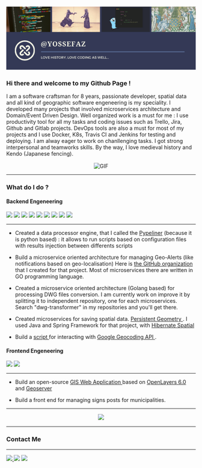 <p align="center">
<img src="/github_banner.png">
</p>  

### Hi there and welcome to my Github Page !

I am a software craftsman for 8 years, passionate developer, spatial data and all kind of geographic software engeneering is my speciality. I developed many projects that involved microservices architecture and Domain/Event Driven Design. Well organized work is a must for me : I use productivity tool for all my tasks and coding issues such as Trello, Jira, Github and Gitlab projects. DevOps tools are also a must for most of my projects and I use Docker, K8s, Travis CI and Jenkins for testing and deploying.
I am alway eager to work on chanllenging tasks. I got strong interpersonal and teamworks skills. 
By the way, I love medieval history and Kendo (Japanese fencing).

<p align="center">
<img align="center" alt="GIF" height="100px" src="https://user-images.githubusercontent.com/61141682/90424945-a33cb580-e0c7-11ea-89eb-3d77581b34b2.gif" />
</p>  

---

### What do I do ?

#### Backend Engeneering
<p>
  <img src="https://img.shields.io/badge/Python-3776AB?logo=python&logoColor=white&style=for-the-badge">
  <img src="https://img.shields.io/badge/Java-007396?logo=java&logoColor=white&style=for-the-badge">
  <img src="https://img.shields.io/badge/GO-336791?logo=go&logoColor=white&style=for-the-badge">
  <img src="https://img.shields.io/badge/Docker-2496ED?logo=docker&logoColor=white&style=for-the-badge">
  <img src="https://img.shields.io/badge/Kubernetes-326CE5?logo=kubernetes&logoColor=white&style=for-the-badge">
  <img src="https://img.shields.io/badge/Nginx-269539?logo=nginx&logoColor=white&style=for-the-badge">
  <img src="https://img.shields.io/badge/ElasticSearch-005571?logo=elasticsearch&logoColor=white&style=for-the-badge">
  <img src="https://img.shields.io/badge/MySQL-4479A1?logo=mysql&logoColor=white&style=for-the-badge">
  <img src="https://img.shields.io/badge/PostgreSQL-336791?logo=postgresql&logoColor=white&style=for-the-badge">
</p>


---

- Created a data processor engine, that I called the <a href="https://github.com/yossefaz/pypliner-data-processor">Pypeliner</a> (because it is python based) : it allows to run scripts based on configuration files with results injection between differents scripts

- Build a microservice oriented architecture for managing Geo-Alerts (like notifications based on geo-localisation) Here is <a href="https://github.com/micro-gis">the GitHub organization </a> that I created for that project. Most of microservices there are written in GO programming language.

- Created a microservice oriented architecture (Golang based) for processing DWG files conversion. I am currently work on improve it by splitting it to independent repository, one for each microservices. Search "dwg-transformer" in my repositories and you'll get there.

- Created microservices for saving spatial data. <a href="https://github.com/yossefaz/persistent-geometry-microservice"> Persistent Geometry </a>. I used Java and Spring Framework for that project, with <a href="http://www.hibernatespatial.org/"> Hibernate Spatial </a>

- Build a <a href="https://github.com/yossefaz/projet-veterinaire-geocoding"> script </a> for interacting with <a href="https://developers.google.com/maps/documentation/geocoding/overview"> Google Geocoding API </a>.  


#### Frontend Engeneering
<p>
   <img src="https://img.shields.io/badge/Javascript-F7DF1E?logo=javascript&logoColor=white&style=for-the-badge">
   <img src="https://img.shields.io/badge/React-61DAFB?logo=react&logoColor=white&style=for-the-badge">
</p>

---

- Build an open-source <a href="https://github.com/yossefaz/gis_front"> GIS Web Application </a> based on <a href="https://openlayers.org/">OpenLayers 6.0 </a> and <a href="http://geoserver.org/">Geoserver </a>

- Build a front end for managing signs posts for municipalities.  

---

<p align="center">
<img src="https://github-readme-stats.vercel.app/api?username=yossefaz&show_icons=true&count_private=true&theme=react" />
</p>

---

### Contact Me

---


<p>
<a href="https://www.linkedin.com/in/azoulayossef/">
<img src="https://img.shields.io/badge/LinkedIn-0077B5?style=for-the-badge&logo=linkedin&logoColor=white">
</a>
<a href="mailto:yossefaz@protonmail.com"><img src="https://img.shields.io/badge/Protonmail-8B89CC?style=for-the-badge&logo=protonmail&logoColor=white"></a>
<a href="https://stackoverflow.com/users/13000695/yossefaz">
<img src="https://img.shields.io/badge/stackoverflow-FE7A16?style=for-the-badge&logo=stackoverflow&logoColor=white">
</a>
</p>
